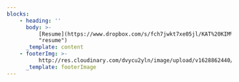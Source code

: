 ```yaml
---
blocks:
    - heading: ''
      body: >-
          [Resume](https://www.dropbox.com/s/fch7jwkt7xe05jl/KAT%20KIM%20-%20ACTOR%20RESUME%202020.pdf?dl=0
          "resume")
      _template: content
    - footerImg: >-
          http://res.cloudinary.com/dvycu2yln/image/upload/v1628862440/work_ogwhvn.jpg
      _template: footerImage
---
```

